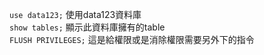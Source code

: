 `use data123;`  使用data123資料庫  
`show tables;`  顯示此資料庫擁有的table  
`FLUSH PRIVILEGES;`  這是給權限或是消除權限需要另外下的指令    
